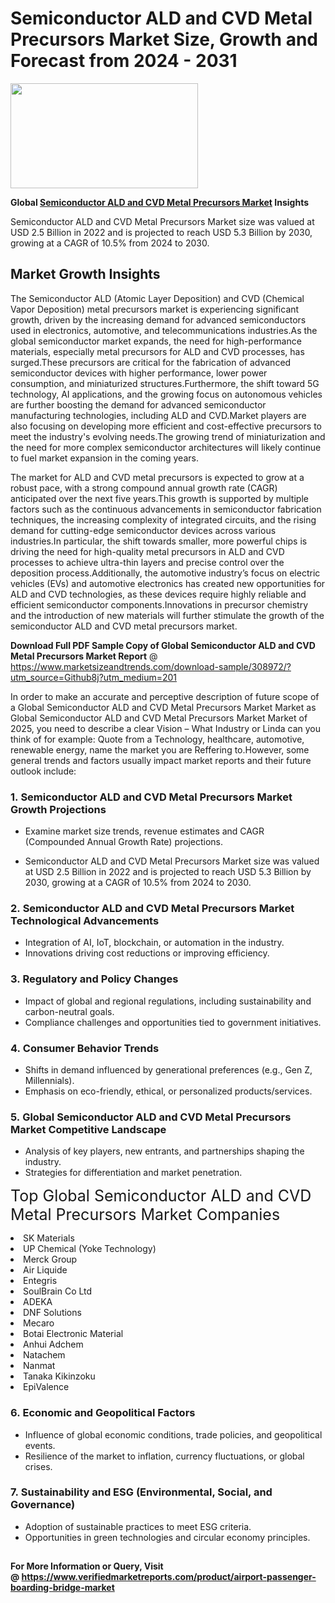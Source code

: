 <H1>Semiconductor ALD and CVD Metal Precursors Market Size, Growth and Forecast from 2024 - 2031</H1><img class="aligncenter size-medium wp-image-584254" src="https://thirdeyenews.in/wp-content/uploads/2024/09/Global-Market-Research-300x168.jpeg" alt="" width="300" height="168" /><p><strong>Global&nbsp;<a href="https://www.marketsizeandtrends.com/download-sample/308972/?utm_source=Github8j?utm_medium=201">Semiconductor ALD and CVD Metal Precursors Market</a> Insights</strong></p><p>Semiconductor ALD and CVD Metal Precursors Market size was valued at USD 2.5 Billion in 2022 and is projected to reach USD 5.3 Billion by 2030, growing at a CAGR of 10.5% from 2024 to 2030.</p><p><h2>Market Growth Insights</h2> <p>The Semiconductor ALD (Atomic Layer Deposition) and CVD (Chemical Vapor Deposition) metal precursors market is experiencing significant growth, driven by the increasing demand for advanced semiconductors used in electronics, automotive, and telecommunications industries.As the global semiconductor market expands, the need for high-performance materials, especially metal precursors for ALD and CVD processes, has surged.These precursors are critical for the fabrication of advanced semiconductor devices with higher performance, lower power consumption, and miniaturized structures.Furthermore, the shift toward 5G technology, AI applications, and the growing focus on autonomous vehicles are further boosting the demand for advanced semiconductor manufacturing technologies, including ALD and CVD.Market players are also focusing on developing more efficient and cost-effective precursors to meet the industry's evolving needs.The growing trend of miniaturization and the need for more complex semiconductor architectures will likely continue to fuel market expansion in the coming years.</p> <p>The market for ALD and CVD metal precursors is expected to grow at a robust pace, with a strong compound annual growth rate (CAGR) anticipated over the next five years.This growth is supported by multiple factors such as the continuous advancements in semiconductor fabrication techniques, the increasing complexity of integrated circuits, and the rising demand for cutting-edge semiconductor devices across various industries.In particular, the shift towards smaller, more powerful chips is driving the need for high-quality metal precursors in ALD and CVD processes to achieve ultra-thin layers and precise control over the deposition process.Additionally, the automotive industry’s focus on electric vehicles (EVs) and automotive electronics has created new opportunities for ALD and CVD technologies, as these devices require highly reliable and efficient semiconductor components.Innovations in precursor chemistry and the introduction of new materials will further stimulate the growth of the semiconductor ALD and CVD metal precursors market.</p> <p><span class=""><strong>Download Full PDF Sample Copy of Global Semiconductor ALD and CVD Metal Precursors Market Report</strong> @ <a href="https://www.marketsizeandtrends.com/download-sample/308972/?utm_source=Github8j?utm_medium=201" target="_blank">https://www.marketsizeandtrends.com/download-sample/308972/?utm_source=Github8j?utm_medium=201</a></span></p><p>In order to make an accurate and perceptive description of future scope of a Global&nbsp;Semiconductor ALD and CVD Metal Precursors Market Market as Global&nbsp;Semiconductor ALD and CVD Metal Precursors Market Market of 2025, you need to describe a clear Vision &ndash; What Industry or Linda can you think of for example: Quote from a Technology, healthcare, automotive, renewable energy, name the market you are Reffering to.However, some general trends and factors usually impact market reports and their future outlook include:</p><h3>1.&nbsp;<strong>Semiconductor ALD and CVD Metal Precursors Market Growth Projections</strong></h3><ul><li>Examine market size trends, revenue estimates and CAGR (Compounded Annual Growth Rate) projections.</li><li><p>Semiconductor ALD and CVD Metal Precursors Market size was valued at USD 2.5 Billion in 2022 and is projected to reach USD 5.3 Billion by 2030, growing at a CAGR of 10.5% from 2024 to 2030.</p></li></ul><h3>2.&nbsp;<strong>Semiconductor ALD and CVD Metal Precursors Market Technological Advancements</strong></h3><ul><li>Integration of AI, IoT, blockchain, or automation in the industry.</li><li>Innovations driving cost reductions or improving efficiency.</li></ul><h3>3.&nbsp;<strong>Regulatory and Policy Changes</strong></h3><ul><li>Impact of global and regional regulations, including sustainability and carbon-neutral goals.</li><li>Compliance challenges and opportunities tied to government initiatives.</li></ul><h3>4.&nbsp;<strong>Consumer Behavior Trends</strong></h3><ul><li>Shifts in demand influenced by generational preferences (e.g., Gen Z, Millennials).</li><li>Emphasis on eco-friendly, ethical, or personalized products/services.</li></ul><h3>5.&nbsp;<strong>Global Semiconductor ALD and CVD Metal Precursors Market Competitive Landscape</strong></h3><ul><li>Analysis of key players, new entrants, and partnerships shaping the industry.</li><li>Strategies for differentiation and market penetration.</li></ul><p data-pm-slice="1 1 []"><span style="color: inherit; font-family: inherit; font-size: 25px;">Top Global Semiconductor ALD and CVD Metal Precursors Market Companies</span></p><div class="" data-test-id=""><p><li>SK Materials</li><li> UP Chemical (Yoke Technology)</li><li> Merck Group</li><li> Air Liquide</li><li> Entegris</li><li> SoulBrain Co Ltd</li><li> ADEKA</li><li> DNF Solutions</li><li> Mecaro</li><li> Botai Electronic Material</li><li> Anhui Adchem</li><li> Natachem</li><li> Nanmat</li><li> Tanaka Kikinzoku</li><li> EpiValence</li></p></div><h3>6.&nbsp;<strong>Economic and Geopolitical Factors</strong></h3><ul><li>Influence of global economic conditions, trade policies, and geopolitical events.</li><li>Resilience of the market to inflation, currency fluctuations, or global crises.</li></ul><h3>7.&nbsp;<strong>Sustainability and ESG (Environmental, Social, and Governance)</strong></h3><ul><li>Adoption of sustainable practices to meet ESG criteria.</li><li>Opportunities in green technologies and circular economy principles.</li></ul><h2><strong style="font-size: 14px;">For More Information or Query, Visit @&nbsp;</strong><a style="background-color: #ffffff; font-size: 14px;" href="https://www.marketsizeandtrends.com/report/semiconductor-ald-and-cvd-metal-precursors-market/" target="_blank">https://www.verifiedmarketreports.com/product/airport-passenger-boarding-bridge-market</a></h2>